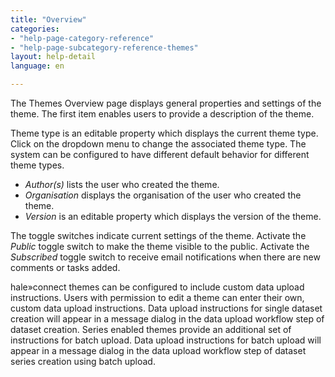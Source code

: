 ```yaml
---
title: "Overview"
categories:
- "help-page-category-reference"
- "help-page-subcategory-reference-themes"
layout: help-detail
language: en

---
```


The Themes Overview page displays general properties and settings of the theme. The first item enables users to provide a description of the theme.

Theme type is an editable property which displays the current theme type. Click on the dropdown menu to change the associated theme type. The system can be configured to have different default behavior for different theme types.

* *Author(s)* lists the user who created the theme.
*	*Organisation* displays the organisation of the user who created the theme.
*	*Version* is an editable property which displays the version of the theme.

The toggle switches indicate current settings of the theme. Activate the *Public* toggle switch to make the theme visible to the public. Activate the *Subscribed* toggle switch to receive email notifications when there are new comments or tasks added.

 hale»connect themes can be configured to include custom data upload instructions. Users with permission to edit a theme can enter their own, custom data upload instructions. Data upload instructions for single dataset creation will appear in a message dialog in the data upload workflow step of dataset creation. Series enabled themes provide an additional set of instructions for batch upload. Data upload instructions for batch upload will appear in a message dialog in the data upload workflow step of dataset series creation using batch upload. 

